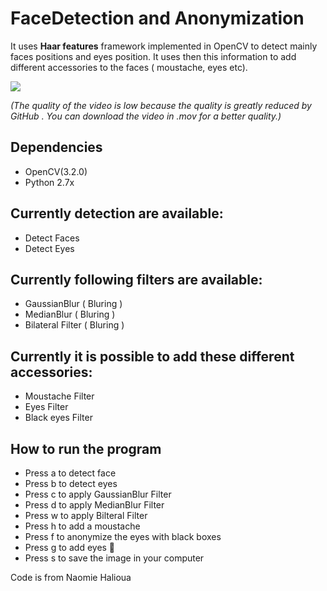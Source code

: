 # FaceDetection and Anonymization
It uses **Haar features** framework implemented in OpenCV to detect mainly faces positions and eyes position. It uses then this information to add different accessories to the faces ( moustache, eyes etc).

![](gif_demo.gif)

*(The quality of the video is low because the quality is greatly reduced by GitHub . You can download the video in .mov for a better quality.)*

## Dependencies

* OpenCV(3.2.0)
* Python 2.7x

## Currently detection are available:
* Detect Faces
* Detect Eyes

## Currently following filters are available:
* GaussianBlur ( Bluring )
* MedianBlur ( Bluring )
* Bilateral Filter ( Bluring )

## Currently it is possible to add these different accessories:
* Moustache Filter
* Eyes Filter
* Black eyes Filter

## How to run the program
* Press a to detect face
* Press b to detect eyes
* Press c to apply GaussianBlur Filter
* Press d to apply MedianBlur Filter
* Press w to apply Bilteral Filter
* Press h to add a moustache 
* Press f to anonymize the eyes with black boxes
* Press g to add eyes 👀 
* Press s to save the image in your computer

Code is from Naomie Halioua

